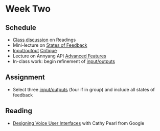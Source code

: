 # Week Two

<!-- 
https://github.com/0nn0/terminal-mac-cheatsheet#core-commands
 -->

## Schedule
- [Class discussion](/weekone-readings) on Readings
- Mini-lecture on [States of Feedback](/lecture-states-of-feedback)
- [Input/output](/input-output) [Critique](/io-critique)
- Lecture on Annyang API [Advanced Features](/lecture-advanced-features)
- In-class work: begin refinement of [input/outputs](/input-output)

## Assignment
- Select three [input/outputs](/input-output) (four if in group) and include all states of feedback

## Reading
- [Designing Voice User Interfaces](https://www.youtube.com/watch?v=RdCmMMwaFRs) with Cathy Pearl from Google